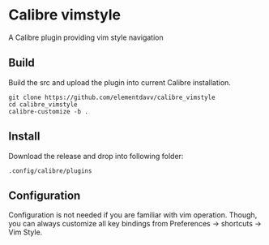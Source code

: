 # Calibre vimstyle
A Calibre plugin providing vim style navigation

## Build
Build the src and upload the plugin into current Calibre installation.
```
git clone https://github.com/elementdavv/calibre_vimstyle
cd calibre_vimstyle
calibre-customize -b .
```

## Install
Download the release and drop into following folder:
```
.config/calibre/plugins
```

## Configuration
Configuration is not needed if you are familiar with vim operation. Though, you can always customize all key bindings from Preferences -> shortcuts -> Vim Style.
